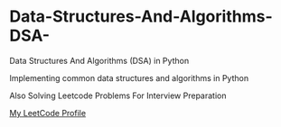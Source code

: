 # Data-Structures-And-Algorithms-DSA-
Data Structures And Algorithms (DSA) in Python

Implementing common data structures and algorithms in Python

Also Solving Leetcode Problems For Interview Preparation

<a href="https://leetcode.com/vashesh2001/" target="_blank" rel="noopener noreferrer">My LeetCode Profile</a> 


